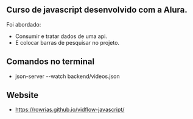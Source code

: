 ## Curso de javascript desenvolvido com a Alura.
Foi abordado:
- Consumir e tratar dados de uma api.
- E colocar barras de pesquisar no projeto.

## Comandos no terminal
- json-server --watch backend/videos.json

## Website
- https://rowrias.github.io/vidflow-javascript/
